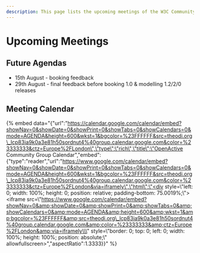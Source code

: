 ```yaml
---
description: This page lists the upcoming meetings of the W3C Community Group
---
```


# Upcoming Meetings

## Future Agendas

* 15th August - booking feedback
* 29th August - final feedback before booking 1.0 & modelling 1.2/2/0 releases

## Meeting Calendar

{% embed data="{\"url\":\"https://calendar.google.com/calendar/embed?showNav=0&showDate=0&showPrint=0&showTabs=0&showCalendars=0&mode=AGENDA&height=600&wkst=1&bgcolor=%23FFFFFF&src=theodi.org\_lcp83ia9k0a3e81h50sordnut4%40group.calendar.google.com&color=%23333333&ctz=Europe%2FLondon\",\"type\":\"rich\",\"title\":\"OpenActive Community Group Calendar\",\"embed\":{\"type\":\"reader\",\"url\":\"https://www.google.com/calendar/embed?showNav=0&showDate=0&showPrint=0&showTabs=0&showCalendars=0&mode=AGENDA&height=600&wkst=1&bgcolor=%23FFFFFF&src=theodi.org\_lcp83ia9k0a3e81h50sordnut4%40group.calendar.google.com&color=%23333333&ctz=Europe%2FLondon&via=iframely\",\"html\":\"<div style=\\\"left: 0; width: 100%; height: 0; position: relative; padding-bottom: 75.0019%;\\\"><iframe src=\\\"https://www.google.com/calendar/embed?showNav=0&amp;showDate=0&amp;showPrint=0&amp;showTabs=0&amp;showCalendars=0&amp;mode=AGENDA&amp;height=600&amp;wkst=1&amp;bgcolor=%23FFFFFF&amp;src=theodi.org\_lcp83ia9k0a3e81h50sordnut4%40group.calendar.google.com&amp;color=%23333333&amp;ctz=Europe%2FLondon&amp;via=iframely\\\" style=\\\"border: 0; top: 0; left: 0; width: 100%; height: 100%; position: absolute;\\\" allowfullscreen></iframe></div>\",\"aspectRatio\":1.3333}}" %}


